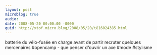 ```yaml
---
layout: post
microblog: true
audio: 
date: 2008-05-20 00:00:00 -0000
guid: http://xtof.micro.blog/2008/05/20/t816024385.html
---
```

batterie du vélo-fusée en charge avant de partir recruter quelques mercenaires #opencamp - que penser d'ouvrir un axe #mode #stylisme

